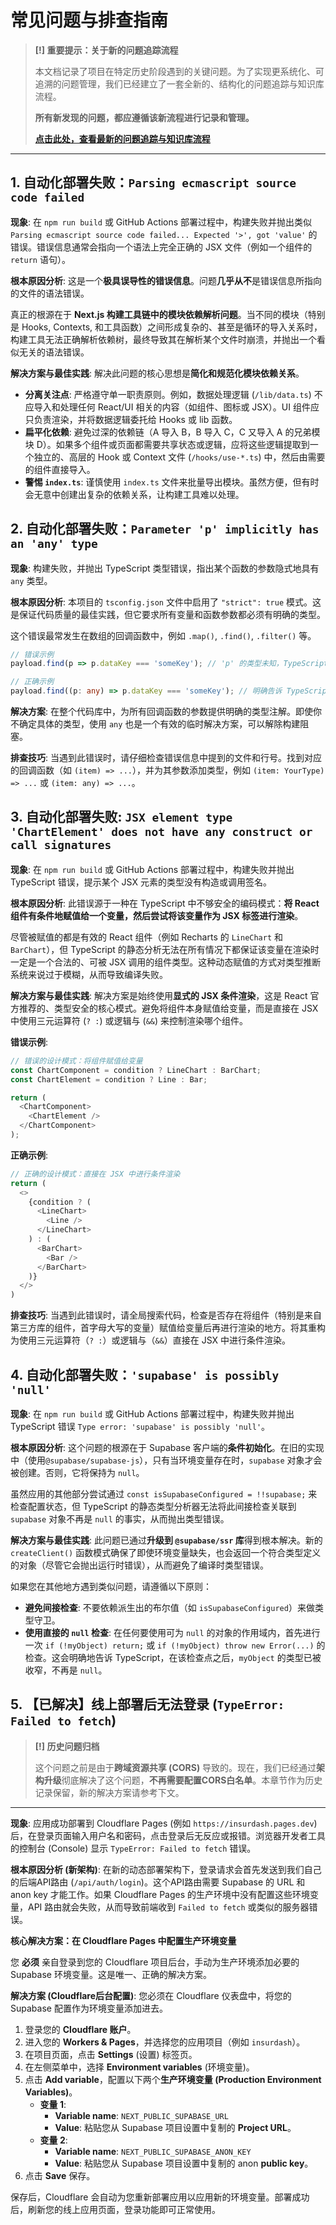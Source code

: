 # 常见问题与排查指南

> **[!] 重要提示：关于新的问题追踪流程**
> 
> 本文档记录了项目在特定历史阶段遇到的关键问题。为了实现更系统化、可追溯的问题管理，我们已经建立了一套全新的、结构化的问题追踪与知识库流程。
> 
> **所有新发现的问题，都应遵循该新流程进行记录和管理。**
> 
> **[点击此处，查看最新的问题追踪与知识库流程](/docs/issue-kb/README.md)**

---

## 1. 自动化部署失败：`Parsing ecmascript source code failed`

**现象**:
在 `npm run build` 或 GitHub Actions 部署过程中，构建失败并抛出类似 `Parsing ecmascript source code failed... Expected '>', got 'value'` 的错误。错误信息通常会指向一个语法上完全正确的 JSX 文件（例如一个组件的 `return` 语句）。

**根本原因分析**:
这是一个**极具误导性的错误信息**。问题**几乎从不**是错误信息所指向的文件的语法错误。

真正的根源在于 **Next.js 构建工具链中的模块依赖解析问题**。当不同的模块（特别是 Hooks, Contexts, 和工具函数）之间形成复杂的、甚至是循环的导入关系时，构建工具无法正确解析依赖树，最终导致其在解析某个文件时崩溃，并抛出一个看似无关的语法错误。

**解决方案与最佳实践**:
解决此问题的核心思想是**简化和规范化模块依赖关系**。
*   **分离关注点**: 严格遵守单一职责原则。例如，数据处理逻辑 (`/lib/data.ts`) 不应导入和处理任何 React/UI 相关的内容（如组件、图标或 JSX）。UI 组件应只负责渲染，并将数据逻辑委托给 Hooks 或 lib 函数。
*   **扁平化依赖**: 避免过深的依赖链（A 导入 B，B 导入 C，C 又导入 A 的兄弟模块 D）。如果多个组件或页面都需要共享状态或逻辑，应将这些逻辑提取到一个独立的、高层的 Hook 或 Context 文件 (`/hooks/use-*.ts`) 中，然后由需要的组件直接导入。
*   **警惕 `index.ts`**: 谨慎使用 `index.ts` 文件来批量导出模块。虽然方便，但有时会无意中创建出复杂的依赖关系，让构建工具难以处理。

## 2. 自动化部署失败：`Parameter 'p' implicitly has an 'any' type`

**现象**:
构建失败，并抛出 TypeScript 类型错误，指出某个函数的参数隐式地具有 `any` 类型。

**根本原因分析**:
本项目的 `tsconfig.json` 文件中启用了 `"strict": true` 模式。这是保证代码质量的最佳实践，但它要求所有变量和函数参数都必须有明确的类型。

这个错误最常发生在数组的回调函数中，例如 `.map()`, `.find()`, `.filter()` 等。

```typescript
// 错误示例
payload.find(p => p.dataKey === 'someKey'); // 'p' 的类型未知，TypeScript 会报错

// 正确示例
payload.find((p: any) => p.dataKey === 'someKey'); // 明确告诉 TypeScript 'p' 的类型
```

**解决方案**:
在整个代码库中，为所有回调函数的参数提供明确的类型注解。即使你不确定具体的类型，使用 `any` 也是一个有效的临时解决方案，可以解除构建阻塞。

**排查技巧**:
当遇到此错误时，请仔细检查错误信息中提到的文件和行号。找到对应的回调函数（如 `(item) => ...`），并为其参数添加类型，例如 `(item: YourType) => ...` 或 `(item: any) => ...`。
## 3. 自动化部署失败: `JSX element type 'ChartElement' does not have any construct or call signatures`

**现象**:
在 `npm run build` 或 GitHub Actions 部署过程中，构建失败并抛出 TypeScript 错误，提示某个 JSX 元素的类型没有构造或调用签名。

**根本原因分析**:
此错误源于一种在 TypeScript 中不够安全的编码模式：**将 React 组件有条件地赋值给一个变量，然后尝试将该变量作为 JSX 标签进行渲染**。

尽管被赋值的都是有效的 React 组件（例如 Recharts 的 `LineChart` 和 `BarChart`），但 TypeScript 的静态分析无法在所有情况下都保证该变量在渲染时一定是一个合法的、可被 JSX 调用的组件类型。这种动态赋值的方式对类型推断系统来说过于模糊，从而导致编译失败。

**解决方案与最佳实践**:
解决方案是始终使用**显式的 JSX 条件渲染**，这是 React 官方推荐的、类型安全的核心模式。避免将组件本身赋值给变量，而是直接在 JSX 中使用三元运算符 (`? :`) 或逻辑与 (`&&`) 来控制渲染哪个组件。

**错误示例**:
```typescript
// 错误的设计模式：将组件赋值给变量
const ChartComponent = condition ? LineChart : BarChart;
const ChartElement = condition ? Line : Bar;

return (
  <ChartComponent>
    <ChartElement />
  </ChartComponent>
);
```

**正确示例**:
```typescript
// 正确的设计模式：直接在 JSX 中进行条件渲染
return (
  <>
    {condition ? (
      <LineChart>
        <Line />
      </LineChart>
    ) : (
      <BarChart>
        <Bar />
      </BarChart>
    )}
  </>
)
```

**排查技巧**:
当遇到此错误时，请全局搜索代码，检查是否存在将组件（特别是来自第三方库的组件，首字母大写的变量）赋值给变量后再进行渲染的地方。将其重构为使用三元运算符（`? :`）或逻辑与（`&&`）直接在 JSX 中进行条件渲染。
## 4. 自动化部署失败：`'supabase' is possibly 'null'`

**现象**:
在 `npm run build` 或 GitHub Actions 部署过程中，构建失败并抛出 TypeScript 错误 `Type error: 'supabase' is possibly 'null'`。

**根本原因分析**:
这个问题的根源在于 Supabase 客户端的**条件初始化**。在旧的实现中（使用`@supabase/supabase-js`），只有当环境变量存在时，`supabase` 对象才会被创建。否则，它将保持为 `null`。

虽然应用的其他部分尝试通过 `const isSupabaseConfigured = !!supabase;` 来检查配置状态，但 TypeScript 的静态类型分析器无法将此间接检查关联到 `supabase` 对象不再是 `null` 的事实，从而抛出类型错误。

**解决方案与最佳实践**:
此问题已通过**升级到 `@supabase/ssr` 库**得到根本解决。新的 `createClient()` 函数模式确保了即使环境变量缺失，也会返回一个符合类型定义的对象（尽管它会抛出运行时错误），从而避免了编译时类型错误。

如果您在其他地方遇到类似问题，请遵循以下原则：

*   **避免间接检查**: 不要依赖派生出的布尔值（如 `isSupabaseConfigured`）来做类型守卫。
*   **使用直接的 `null` 检查**: 在任何要使用可为 `null` 的对象的作用域内，首先进行一次 `if (!myObject) return;` 或 `if (!myObject) throw new Error(...)` 的检查。这会明确地告诉 TypeScript，在该检查点之后，`myObject` 的类型已被收窄，不再是 `null`。

## 5. 【已解决】线上部署后无法登录 (`TypeError: Failed to fetch`)

> **[!] 历史问题归档**
>
> 这个问题之前是由于**跨域资源共享 (CORS)** 导致的。现在，我们已经通过**架构升级**彻底解决了这个问题，**不再需要配置CORS白名单**。本章节作为历史记录保留，新的解决方案请参考下文。

---

**现象**:
应用成功部署到 Cloudflare Pages (例如 `https://insurdash.pages.dev`) 后，在登录页面输入用户名和密码，点击登录后无反应或报错。浏览器开发者工具的控制台 (Console) 显示 `TypeError: Failed to fetch` 错误。

**根本原因分析 (新架构)**:
在新的动态部署架构下，登录请求会首先发送到我们自己的后端API路由 (`/api/auth/login`)。这个API路由需要 Supabase 的 URL 和 anon key 才能工作。如果 Cloudflare Pages 的生产环境中没有配置这些环境变量，API 路由就会失败，从而导致前端收到 `Failed to fetch` 或类似的服务器错误。

**核心解决方案：在 Cloudflare Pages 中配置生产环境变量**

您 **必须** 亲自登录到您的 Cloudflare 项目后台，手动为生产环境添加必要的 Supabase 环境变量。这是唯一、正确的解决方案。

**解决方案 (Cloudflare后台配置)**:
您必须在 Cloudflare 仪表盘中，将您的 Supabase 配置作为环境变量添加进去。

1.  登录您的 **Cloudflare 账户**。
2.  进入您的 **Workers & Pages**，并选择您的应用项目（例如 `insurdash`）。
3.  在项目页面，点击 **Settings** (设置) 标签页。
4.  在左侧菜单中，选择 **Environment variables** (环境变量)。
5.  点击 **Add variable**，配置以下两个**生产环境变量 (Production Environment Variables)**。
    *   **变量 1**:
        *   **Variable name**: `NEXT_PUBLIC_SUPABASE_URL`
        *   **Value**: 粘贴您从 Supabase 项目设置中复制的 **Project URL**。
    *   **变量 2**:
        *   **Variable name**: `NEXT_PUBLIC_SUPABASE_ANON_KEY`
        *   **Value**: 粘贴您从 Supabase 项目设置中复制的 anon **public key**。
6.  点击 **Save** 保存。

保存后，Cloudflare 会自动为您重新部署应用以应用新的环境变量。部署成功后，刷新您的线上应用页面，登录功能即可正常使用。
